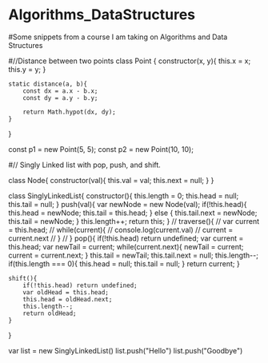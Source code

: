 # Algorithms_DataStructures
#Some snippets from a course  I am taking on Algorithms and Data Structures

#//Distance between two points
class Point {
    constructor(x, y){
        this.x = x;
        this.y = y;
    }

    static distance(a, b){
        const dx = a.x - b.x;
        const dy = a.y - b.y;

        return Math.hypot(dx, dy);
    }
}

const p1 = new Point(5, 5);
const p2 = new Point(10, 10);


#// Singly Linked list with pop, push, and shift.

class Node{
    constructor(val){
        this.val = val;
        this.next = null;
    }
}

class SinglyLinkedList{
    constructor(){
        this.length = 0;
        this.head = null;
        this.tail = null;
    }
    push(val){
        var newNode = new Node(val);
        if(!this.head){
            this.head = newNode;
            this.tail = this.head;
        } else {
            this.tail.next = newNode;
            this.tail = newNode;
        }
        this.length++;
        return this;
    }
//     traverse(){
//         var current = this.head;
//         while(current){
//         console.log(current.val)
//         current = current.next
//         } 
//     }
    pop(){
        if(!this.head) return undefined;
        var current = this.head;
        var newTail = current;
        while(current.next){
            newTail = current;
            current = current.next;
        }
        this.tail = newTail;
        this.tail.next = null;
        this.length--;
        if(this.length === 0){
            this.head = null;
            this.tail = null;
        }
        return current;
    }
    
    shift(){
        if(!this.head) return undefined;
        var oldHead = this.head;
        this.head = oldHead.next;
        this.length--;    
        return oldHead;    
    }
}

var list = new SinglyLinkedList()
list.push("Hello")
list.push("Goodbye")
